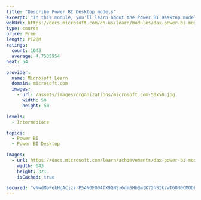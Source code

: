 ```yaml
---
title: "Describe Power BI Desktop models"
excerpt: "In this module, you'll learn about the Power BI Desktop model structure, star schema design basics, analytics queries, and report visual configuration. This module provides a strong foundation on which you can learn to optimize model designs and add model calculations."
webUrl: https://docs.microsoft.com/en-us/learn/modules/dax-power-bi-models/
type: course
price: Free
length: PT20M
ratings:
  count: 1043
  average: 4.7535954
heat: 54

provider:
  name: Microsoft Learn
  domain: microsoft.com
  images:
    - url: /assets/images/organizations/microsoft.com-50x50.jpg
      width: 50
      height: 50

levels:
  - Intermediate

topics:
  - Power BI
  - Power BI Desktop

images:
  - url: https://docs.microsoft.com/learn/achievements/dax-power-bi-models-social.png
    width: 643
    height: 321
    isCached: true

secured: "vNwdMpFekHgACjzzrP54N0FO04fX9QNSx6dmSHbBmtK72hSIkzwT6OU0CMODL/fqf59siMSHN5pohjeJm7JzWkF4n/wB424IZbwldUVAhB7osdtnYfN34XLpHYNSERlBjGdIClYRIxEFs2M2R8OScG7R3Oy8GAuu+jOlKPr6MD2vrYBYTnH2Pgj0syRcenHkLiqEmKzuRGIULjGlv091XrKfWrvRW3UXp5HvTRMtKZLCcf05fZHqARzprXgSpiRcUxjSA9F0anxx1pTMqPUPOCfn350OIOCODnGnvXI2TEvqDKoDc3p1r600EfW/Lw/K/1aWBJ+RfnmnBOL4S62cf2MDHtGFnMcHGVjNuOuWGnP2JnViAekOgZB+Mr93HHQK2vj1LJUZzHnqF+26ss1q008jGepJ0RYKnb0gEmUr5kY=;r/fF+Nq7ZqpQBVaxEKI+HA=="
---
```


